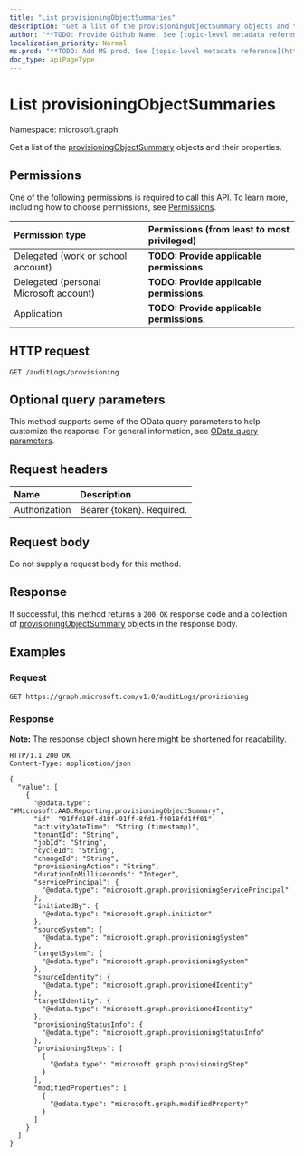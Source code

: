 ```yaml
---
title: "List provisioningObjectSummaries"
description: "Get a list of the provisioningObjectSummary objects and their properties."
author: "**TODO: Provide Github Name. See [topic-level metadata reference](https://msgo.azurewebsites.net/add/document/guidelines/metadata.html#topic-level-metadata)**"
localization_priority: Normal
ms.prod: "**TODO: Add MS prod. See [topic-level metadata reference](https://msgo.azurewebsites.net/add/document/guidelines/metadata.html#topic-level-metadata)**"
doc_type: apiPageType
---
```


# List provisioningObjectSummaries
Namespace: microsoft.graph



Get a list of the [provisioningObjectSummary](../resources/provisioningobjectsummary.md) objects and their properties.

## Permissions
One of the following permissions is required to call this API. To learn more, including how to choose permissions, see [Permissions](/graph/permissions-reference).

|Permission type|Permissions (from least to most privileged)|
|:---|:---|
|Delegated (work or school account)|**TODO: Provide applicable permissions.**|
|Delegated (personal Microsoft account)|**TODO: Provide applicable permissions.**|
|Application|**TODO: Provide applicable permissions.**|

## HTTP request

<!-- {
  "blockType": "ignored"
}
-->
``` http
GET /auditLogs/provisioning
```

## Optional query parameters
This method supports some of the OData query parameters to help customize the response. For general information, see [OData query parameters](/graph/query-parameters).

## Request headers
|Name|Description|
|:---|:---|
|Authorization|Bearer {token}. Required.|

## Request body
Do not supply a request body for this method.

## Response

If successful, this method returns a `200 OK` response code and a collection of [provisioningObjectSummary](../resources/provisioningobjectsummary.md) objects in the response body.

## Examples

### Request
<!-- {
  "blockType": "request",
  "name": "list_provisioningobjectsummary"
}
-->
``` http
GET https://graph.microsoft.com/v1.0/auditLogs/provisioning
```


### Response
**Note:** The response object shown here might be shortened for readability.
<!-- {
  "blockType": "response",
  "truncated": true,
  "@odata.type": "Collection(Microsoft.AAD.Reporting.provisioningObjectSummary)"
}
-->
``` http
HTTP/1.1 200 OK
Content-Type: application/json

{
  "value": [
    {
      "@odata.type": "#Microsoft.AAD.Reporting.provisioningObjectSummary",
      "id": "01ffd18f-d18f-01ff-8fd1-ff018fd1ff01",
      "activityDateTime": "String (timestamp)",
      "tenantId": "String",
      "jobId": "String",
      "cycleId": "String",
      "changeId": "String",
      "provisioningAction": "String",
      "durationInMilliseconds": "Integer",
      "servicePrincipal": {
        "@odata.type": "microsoft.graph.provisioningServicePrincipal"
      },
      "initiatedBy": {
        "@odata.type": "microsoft.graph.initiator"
      },
      "sourceSystem": {
        "@odata.type": "microsoft.graph.provisioningSystem"
      },
      "targetSystem": {
        "@odata.type": "microsoft.graph.provisioningSystem"
      },
      "sourceIdentity": {
        "@odata.type": "microsoft.graph.provisionedIdentity"
      },
      "targetIdentity": {
        "@odata.type": "microsoft.graph.provisionedIdentity"
      },
      "provisioningStatusInfo": {
        "@odata.type": "microsoft.graph.provisioningStatusInfo"
      },
      "provisioningSteps": [
        {
          "@odata.type": "microsoft.graph.provisioningStep"
        }
      ],
      "modifiedProperties": [
        {
          "@odata.type": "microsoft.graph.modifiedProperty"
        }
      ]
    }
  ]
}
```

